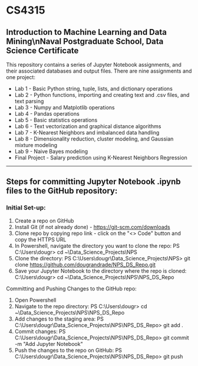 # CS4315
## Introduction to Machine Learning and Data Mining\nNaval Postgraduate School, Data Science Certificate

This repository contains a series of Jupyter Notebook assignments, and their associated databases and output files.
There are nine assignments and one project:
- Lab 1 - Basic Python string, tuple, lists, and dictionary operations
- Lab 2 - Python functions, importing and creating text and .csv files, and text parsing
- Lab 3 - Numpy and Matplotlib operations
- Lab 4 - Pandas operations
- Lab 5 - Basic statistics operations
- Lab 6 - Text vectorization and graphical distance algorithms
- Lab 7 - K-Nearest Neighbors and imbalanced data handling
- Lab 8 - Dimensionality reduction, cluster modeling, and Gaussian mixture modeling
- Lab 9 - Naive Bayes modeling
- Final Project - Salary prediction using K-Nearest Neighbors Regression 

-------------------------------------------------------------------------------
## Steps for committing Jupyter Notebook .ipynb files to the GitHub repository:
### Initial Set-up:
1. Create a repo on GitHub
2. Install Git (if not already done) - https://git-scm.com/downloads
3. Clone repo by copying repo link - click on the "<> Code" button and copy the HTTPS URL
4. In Powershell, navigate the directory you want to clone the repo:
	  PS C:\Users\dougr> cd ~\Data_Science_Projects\NPS
5. Clone the directory:
	  PS C:\Users\dougr\Data_Science_Projects\NPS> git clone https://github.com/dougrandrade/NPS_DS_Repo.git
6. Save your Jupyter Notebook to the directory where the repo is cloned:
	  C:\Users\dougr> cd ~\Data_Science_Projects\NPS\NPS_DS_Repo

Committing and Pushing Changes to the GitHub repo:
1. Open Powershell
2. Navigate to the repo directory: 
	  PS C:\Users\dougr> cd ~\Data_Science_Projects\NPS\NPS_DS_Repo
3. Add changes to the staging area:
	  PS C:\Users\dougr\Data_Science_Projects\NPS\NPS_DS_Repo> git add .
4. Commit changes:
	  PS C:\Users\dougr\Data_Science_Projects\NPS\NPS_DS_Repo> git commit -m "Add Jupyter Notebook"
5. Push the changes to the repo on GitHub:
	  PS C:\Users\dougr\Data_Science_Projects\NPS\NPS_DS_Repo> git push
